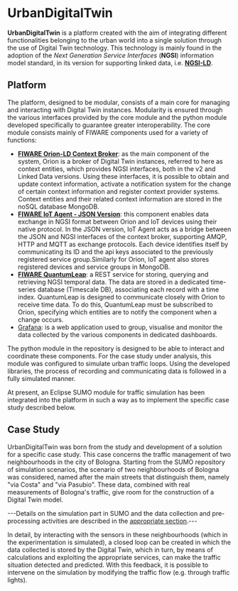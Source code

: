 # UrbanDigitalTwin
**UrbanDigitalTwin** is a platform created with the aim of integrating different functionalities belonging to the urban world into a single solution through the use of Digital Twin technology. This technology is mainly found in the adoption of the *Next Generation Service Interfaces* (**NGSI**) information model standard, in its version for supporting linked data, i.e. [**NGSI-LD**](https://www.etsi.org/deliver/etsi_gs/CIM/001_099/009/01.05.01_60/gs_CIM009v010501p.pdf).

## Platform
The platform, designed to be modular, consists of a main core for managing and interacting with Digital Twin instances. Modularity is ensured through the various interfaces provided by the core module and the python module developed specifically to guarantee greater interoperability.
The core module consists mainly of FIWARE components used for a variety of functions:
- [**FIWARE Orion-LD Context Broker**](https://github.com/FIWARE/context.Orion-LD): as the main component of the system, Orion is a broker of Digital Twin instances, referred to here as context entities, which provides NGSI interfaces, both in the v2 and Linked Data versions. Using these interfaces, it is possible to obtain and update context information, activate a notification system for the change of certain context information and register context provider systems. Context entities and their related context information are stored in the noSQL database MongoDB.
- [**FIWARE IoT Agent - JSON Version**](https://github.com/telefonicaid/iotagent-json): this component enables data exchange in NGSI format between Orion and IoT devices using their native protocol. In the JSON version, IoT Agent acts as a bridge between the JSON and NGSI interfaces of the context broker, supporting AMQP, HTTP and MQTT as exchange protocols. Each device identifies itself by communicating its ID and the api keys associated to the previously registered service group.Similarly for Orion, IoT agent also stores registered devices and service groups in MongoDB.
- [**FIWARE QuantumLeap**](https://github.com/orchestracities/ngsi-timeseries-api/): a REST service for storing, querying and retrieving NGSI temporal data. The data are stored in a dedicated time-series database (Timescale DB), associating each record with a time index. QuantumLeap is designed to communicate closely with Orion to receive time data. To do this, QuantumLeap must be subscribed to Orion, specifying which entities are to notify the component when a change occurs. 
- [Grafana](https://grafana.com/oss/grafana/): is a web application used to group, visualise and monitor the data collected by the various components in dedicated dashboards.

The python module in the repository is designed to be able to interact and coordinate these components. For the case study under analysis, this module was configured to simulate urban traffic loops. Using the developed libraries, the process of recording and communicating data is followed in a fully simulated manner.

At present, an Eclipse SUMO module for traffic simulation has been integrated into the platform in such a way as to implement the specific case study described below. 

## Case Study
UrbanDigitalTwin was born from the study and development of a solution for a specific case study. This case concerns the traffic management of two neighbourhoods in the city of Bologna. Starting from the SUMO repository of simulation scenarios, the scenario of two neighbourhoods of Bologna was considered, named after the main streets that distinguish them, namely "via Costa" and "via Pasubio". These data, combined with real measurements of Bologna's traffic, give room for the construction of a Digital Twin model. 

---Details on the simulation part in SUMO and the data collection and pre-processing activities are described in the [appropriate section](https://github.com/alessandrasomma28/UrbanDigitalTwin/tree/main/SUMO/joined).---

In detail, by interacting with the sensors in these neighbourhoods (which in the experimentation is simulated), a closed loop can be created in which the data collected is stored by the Digital Twin, which in turn, by means of calculations and exploiting the appropriate services, can make the traffic situation detected and predicted. With this feedback, it is possible to intervene on the simulation by modifying the traffic flow (e.g. through traffic lights).
